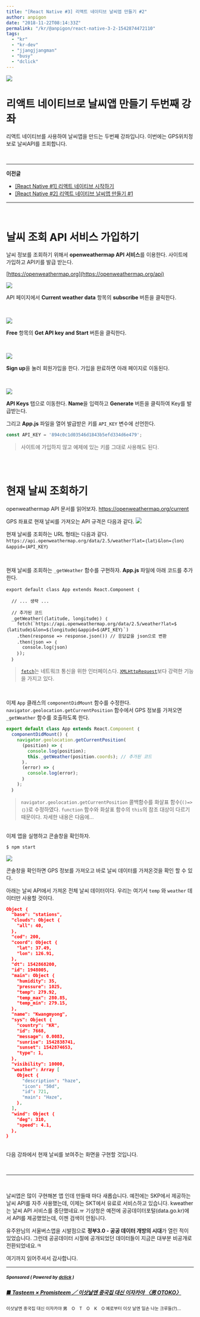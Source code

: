 ```yaml
---
title: "[React Native #3] 리액트 네이티브 날씨앱 만들기 #2"
author: anpigon
date: "2018-11-22T08:14:33Z"
permalink: "/kr/@anpigon/react-native-3-2-1542874472110"
tags:
  - "kr"
  - "kr-dev"
  - "jjangjjangman"
  - "busy"
  - "dclick"
---
```

![](https://steemitimages.com/0x0/https://files.steempeak.com/file/steempeak/anpigon/yEuqXKgU-weather-28719_640.png)

# 리액트 네이티브로 날씨앱 만들기 두번째 강좌
리액트 네이티브를 사용하여 날씨앱을 만드는 두번째 강좌입니다. 이번에는 GPS위치정보로 날씨API를 조회합니다.

<br>

---

**이전글**

* [[React Native #1] 리액트 네이티브 시작하기](https://steemit.com/kr/@anpigon/react-native-1--1542639852750)
* [[React Native #2] 리액트 네이티브 날씨앱 만들기 #1](https://steemit.com/kr/@anpigon/react-native-2--1542732103861)

---
<br>

# 날씨 조회 API 서비스 가입하기

날씨 정보를 조회하기 위해서 **openweathermap API  서비스**를 이용한다. 사이트에 가입하고  API키를 발급 받는다.

[https://openweathermap.org](https://openweathermap.org/api)


![](https://ipfs.busy.org/ipfs/QmSiXQKWap2EMNGZaNfiTrCGEHin6Awe7tAQSnwtmmnBJa)

API 페이지에서 **Current weather data** 항목의 **subscribe** 버튼을 클릭한다.

<br>

![](https://ipfs.busy.org/ipfs/QmQ6dNHqZqJ6EMtnf9yPYvvVCCehem5dZtK8vHvcfc3LcG)

**Free** 항목의 **Get API key and Start** 버튼을 클릭한다.

<br>

![](https://ipfs.busy.org/ipfs/Qmddae7vJex4k4mQSkLyo8c7eCswUE29WwyXsknhL7pf5W)

**Sign up**을 눌러 회원가입을 한다. 가입을 완료하면 아래 페이지로 이동된다.

<br>

![](https://ipfs.busy.org/ipfs/QmdkG2BfpaSFVupkzAhBJJ3U3V4mXf6LrgpiDDk49po9wJ)

**API Keys** 탭으로 이동한다. **Name**을 입력하고 **Generate** 버튼을 클릭하여 Key를 발급받는다.

그리고 **App.js** 파일을 열어 발급받은 키를 `API_KEY` 변수에 선언한다. 

```js
const API_KEY = '894c0c1d03546d1843b5efd334d6e479';
```
> 사이트에 가입하지 않고 예제에 있는 키를 그대로 사용해도 된다.

<br><br>

#  현재 날씨 조회하기

openweathermap API  문서를 읽어보자. 
https://openweathermap.org/current

GPS 좌표로 현재 날씨를 가져오는 API 규격은 다음과 같다.
![](https://ipfs.busy.org/ipfs/QmfFS9TjWCLm1cvSY73QUm7dtyKPdKvSoxqAQVddVZjX36)

현재 날씨를 조회하는 URL 형태는 다음과 같다.
 `https://api.openweathermap.org/data/2.5/weather?lat=｛lat｝&lon=｛lon｝&appid=｛API_KEY｝`

<br>

현재 날씨를 조회하는 `_getWeather` 함수를 구현하자. **App.js** 파일에 아래 코드를 추가한다.
```
export default class App extends React.Component ｛

  // ... 생략 ...

  // 추가된 코드
  _getWeather(｛latitude, longitude｝) ｛
    fetch(`https://api.openweathermap.org/data/2.5/weather?lat=$｛latitude｝&lon=$｛longitude｝&appid=$｛API_KEY｝`)
    .then(response => response.json()) // 응답값을 json으로 변환
    .then(json => ｛
      console.log(json)
    ｝);
  ｝
```
> [`fetch`](https://developer.mozilla.org/ko/docs/Web/API/Fetch_API)는 네트워크 통신을 위한 인터페이스다.  [`XMLHttpRequest`](https://developer.mozilla.org/ko/docs/XMLHttpRequest)보다 강력한 기능을 가지고 있다.

<br>

이제 `App` 클래스의 `componentDidMount` 함수를 수정한다. `navigator.geolocation.getCurrentPosition` 함수에서 GPS 정보를 가져오면 `_getWeather` 함수를 호출하도록 한다.

```js
export default class App extends React.Component ｛
  componentDidMount() ｛
    navigator.geolocation.getCurrentPosition(
      (position) => ｛
        console.log(position);
        this._getWeather(position.coords); // 추가된 코드
      ｝, 
      (error) => ｛
        console.log(error);
      ｝
    );
  ｝
```
> `navigator.geolocation.getCurrentPosition` 콜백함수를 화살표 함수(`()=>｛｝`)로 수정하였다. `function` 함수와 화살표 함수의 `this`의 참조 대상이 다르기 때문이다. 자세한 내용은 다음에...


<br>이제 앱을 실행하고 콘솔창을 확인하자.

 ```bash
$ npm start
```

![](https://ipfs.busy.org/ipfs/QmdMuj9ehvWMs2meZZn73guLV5CZZqt6RboGsg1wT11ZHX)

콘솔창을 확인하면 GPS 정보를 가져오고 바로 날씨 데이터를 가져온것을 확인 할 수 있다.

아래는 날씨 API에서 가져온 전체 날씨 데이터이다. 우리는 여기서 `temp` 와 `weather` 데이터만 사용할 것이다.

```json
Object ｛
  "base": "stations",
  "clouds": Object ｛
    "all": 40,
  ｝,
  "cod": 200,
  "coord": Object ｛
    "lat": 37.49,
    "lon": 126.91,
  ｝,
  "dt": 1542868200,
  "id": 1948005,
  "main": Object ｛
    "humidity": 35,
    "pressure": 1025,
    "temp": 279.92,
    "temp_max": 280.85,
    "temp_min": 279.15,
  ｝,
  "name": "Kwangmyong",
  "sys": Object ｛
    "country": "KR",
    "id": 7668,
    "message": 0.0083,
    "sunrise": 1542838741,
    "sunset": 1542874653,
    "type": 1,
  ｝,
  "visibility": 10000,
  "weather": Array [
    Object ｛
      "description": "haze",
      "icon": "50d",
      "id": 721,
      "main": "Haze",
    ｝,
  ],
  "wind": Object ｛
    "deg": 310,
    "speed": 4.1,
  ｝,
｝
```

<br>다음 강좌에서 현재 날씨를 보여주는 화면을 구현할 것입니다.

<br>

___

<br>

 날씨앱은 많이 구현해본 앱 인데 만들때 마다 새롭습니다. 예전에는 SKP에서 제공하는 날씨 API를 자주 사용했는데, 이제는 SKT에서 유료로 서비스하고 있습니다. kweather는 날씨 API 서비스를 중단했네요.ㅠ 기상청은 예전에 공공데이터포털(data.go.kr)에서 API를 제공했었는데, 이젠 검색이 안됩니다.

유주완님의 서울버스앱을 시발점으로 **정부3.0 - 공공 데이터 개방의 시대**가 열린 적이 있었습니다. 그런데 공공데이터 시절에 공개되었던 데이터들이 지금은 대부분 비공개로 전환되었네요.ㅋ

여기까지 읽어주셔서 감사합니다.



---

#####  <sub> **Sponsored ( Powered by [dclick](https://www.dclick.io) )** </sub>
##### [■ Tasteem × Promisteem ／ 이삿날엔 중국집 대신 이자카야 〈男 OTOKO〉](https://api.dclick.io/v1/c?x=eyJhbGciOiJIUzI1NiIsInR5cCI6IkpXVCJ9.eyJjIjoiYW5waWdvbiIsInMiOiJyZWFjdC1uYXRpdmUtMy0yLTE1NDI4NzQ0NzIxMTAiLCJhIjpbInQtODc5Il0sInVybCI6Imh0dHBzOi8vc3RlZW1pdC5jb20vdGFzdGVlbS9Aa2ltZWdnZ2cvdGFzdGVlbS01YmYwMGUiLCJpYXQiOjE1NDI4NzQ0NzIsImV4cCI6MTg1ODIzNDQ3Mn0.0Sc3aopWOFj9bbvSoVMQO7rN2OZyLVXKJofztg-xCJo)
<sup>이삿날엔 중국집 대신 이자카야 男　O　T　O　K　O 예로부터 이삿 날엔 일손 나눈 크루들(?)...</sup>
</center>